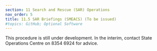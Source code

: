 ```yaml
---
section: 11 Search and Rescue (SAR) Operations
nav_order: 5
title: 11.5 SAR Briefings (SMEACS) (To be issued)
#topics: GitHub; Optional Software
---
```


This procedure is still under development. In the interim, contact State Operations Centre on 8354 6924 for advice.